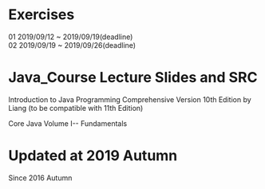 # Exercises 
01 2019/09/12 ~ 2019/09/19(deadline)   
02 2019/09/19 ~ 2019/09/26(deadline) 
  

# Java_Course Lecture Slides and SRC
Introduction to Java Programming Comprehensive Version 10th Edition by Liang (to be  compatible with 11th Edition)  

Core Java Volume I-- Fundamentals  

# Updated at 2019 Autumn 
Since 2016 Autumn

